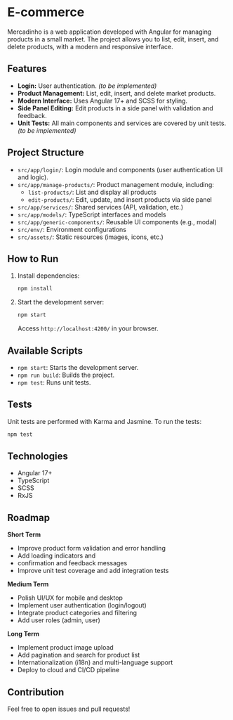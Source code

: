 # E-commerce

Mercadinho is a web application developed with Angular for managing products in a small market. The project allows you to list, edit, insert, and delete products, with a modern and responsive interface.

## Features

- **Login:** User authentication. *(to be implemented)*
- **Product Management:** List, edit, insert, and delete market products.
- **Modern Interface:** Uses Angular 17+ and SCSS for styling.
- **Side Panel Editing:** Edit products in a side panel with validation and feedback.
- **Unit Tests:** All main components and services are covered by unit tests.*(to be implemented)*

## Project Structure

- `src/app/login/`: Login module and components (user authentication UI and logic).
- `src/app/manage-products/`: Product management module, including:
   - `list-products/`: List and display all products
   - `edit-products/`: Edit, update, and insert products via side panel
- `src/app/services/`: Shared services (API, validation, etc.)
- `src/app/models/`: TypeScript interfaces and models
- `src/app/generic-components/`: Reusable UI components (e.g., modal)
- `src/env/`: Environment configurations
- `src/assets/`: Static resources (images, icons, etc.)

## How to Run

1. Install dependencies:
   ```bash
   npm install
   ```
2. Start the development server:
   ```bash
   npm start
   ```
   Access `http://localhost:4200/` in your browser.

## Available Scripts

- `npm start`: Starts the development server.
- `npm run build`: Builds the project.
- `npm test`: Runs unit tests.

## Tests

Unit tests are performed with Karma and Jasmine. To run the tests:
```bash
npm test
```

## Technologies

- Angular 17+
- TypeScript
- SCSS
- RxJS

## Roadmap

**Short Term**
- Improve product form validation and error handling
- Add loading indicators and 
- confirmation and feedback messages
- Improve unit test coverage and add integration tests

**Medium Term**
- Polish UI/UX for mobile and desktop
- Implement user authentication (login/logout)
- Integrate product categories and filtering
- Add user roles (admin, user)

**Long Term**
- Implement product image upload
- Add pagination and search for product list
- Internationalization (i18n) and multi-language support
- Deploy to cloud and CI/CD pipeline

## Contribution

Feel free to open issues and pull requests!

